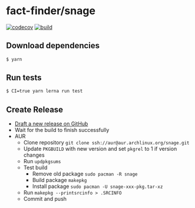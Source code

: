 # fact-finder/snage 
[![codecov][codecov-badge]][codecov]
[![build][build-badge]][build]

## Download dependencies

```bash
$ yarn
```

## Run tests

```bash
$ CI=true yarn lerna run test
```

## Create Release

* [Draft a new release on GitHub](https://github.com/FACT-Finder/snage/releases/new)
* Wait for the build to finish successfully
* AUR
  * Clone repository `git clone ssh://aur@aur.archlinux.org/snage.git`
  * Update `PKGBUILD` with new version and set `pkgrel` to 1 if version changes
  * Run `updpkgsums`
  * Test build
    * Remove old package `sudo pacman -R snage`
    * Build package `makepkg`
    * Install package `sudo pacman -U snage-xxx-pkg.tar-xz`
  * Run `makepkg --printsrcinfo > .SRCINFO`
  * Commit and push

[build]: https://github.com/FACT-Finder/snage/actions?query=workflow%3A.github%2Fworkflows%2Fbuild.yml
[build-badge]: https://github.com/FACT-Finder/snage/workflows/.github/workflows/build.yml/badge.svg?branch=master
[codecov]: https://codecov.io/gh/fact-finder/snage/
[codecov-badge]: https://codecov.io/gh/fact-finder/snage/branch/master/graph/badge.svg
